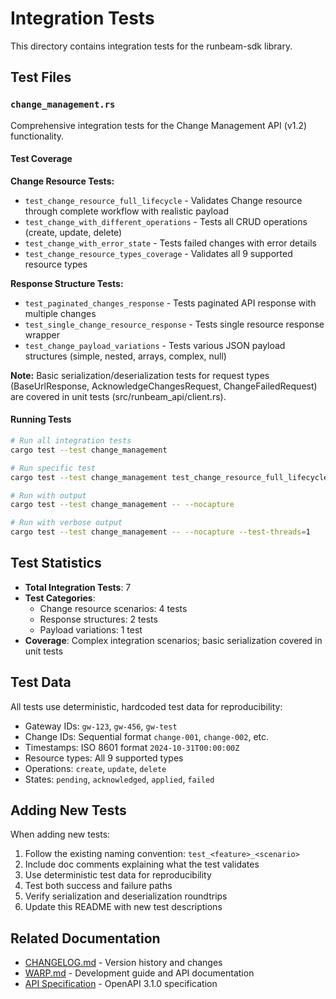 # Integration Tests

This directory contains integration tests for the runbeam-sdk library.

## Test Files

### `change_management.rs`

Comprehensive integration tests for the Change Management API (v1.2) functionality.

#### Test Coverage

**Change Resource Tests:**
- `test_change_resource_full_lifecycle` - Validates Change resource through complete workflow with realistic payload
- `test_change_with_different_operations` - Tests all CRUD operations (create, update, delete)
- `test_change_with_error_state` - Tests failed changes with error details
- `test_change_resource_types_coverage` - Validates all 9 supported resource types

**Response Structure Tests:**
- `test_paginated_changes_response` - Tests paginated API response with multiple changes
- `test_single_change_resource_response` - Tests single resource response wrapper
- `test_change_payload_variations` - Tests various JSON payload structures (simple, nested, arrays, complex, null)

**Note:** Basic serialization/deserialization tests for request types (BaseUrlResponse, AcknowledgeChangesRequest, ChangeFailedRequest) are covered in unit tests (src/runbeam_api/client.rs).

#### Running Tests

```bash
# Run all integration tests
cargo test --test change_management

# Run specific test
cargo test --test change_management test_change_resource_full_lifecycle

# Run with output
cargo test --test change_management -- --nocapture

# Run with verbose output
cargo test --test change_management -- --nocapture --test-threads=1
```

## Test Statistics

- **Total Integration Tests**: 7
- **Test Categories**:
  - Change resource scenarios: 4 tests
  - Response structures: 2 tests
  - Payload variations: 1 test
- **Coverage**: Complex integration scenarios; basic serialization covered in unit tests

## Test Data

All tests use deterministic, hardcoded test data for reproducibility:
- Gateway IDs: `gw-123`, `gw-456`, `gw-test`
- Change IDs: Sequential format `change-001`, `change-002`, etc.
- Timestamps: ISO 8601 format `2024-10-31T00:00:00Z`
- Resource types: All 9 supported types
- Operations: `create`, `update`, `delete`
- States: `pending`, `acknowledged`, `applied`, `failed`

## Adding New Tests

When adding new tests:

1. Follow the existing naming convention: `test_<feature>_<scenario>`
2. Include doc comments explaining what the test validates
3. Use deterministic test data for reproducibility
4. Test both success and failure paths
5. Verify serialization and deserialization roundtrips
6. Update this README with new test descriptions

## Related Documentation

- [CHANGELOG.md](../CHANGELOG.md) - Version history and changes
- [WARP.md](../WARP.md) - Development guide and API documentation
- [API Specification](../docs/v1-2.json) - OpenAPI 3.1.0 specification
